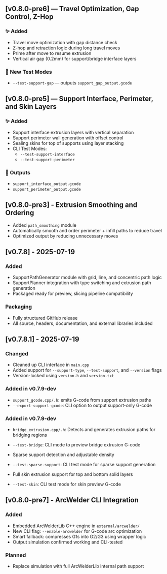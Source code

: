 
## [v0.8.0-pre6] — Travel Optimization, Gap Control, Z-Hop

### ✨ Added
- Travel move optimization with gap distance check
- Z-hop and retraction logic during long travel moves
- Prime after move to resume extrusion
- Vertical air gap (0.2mm) for support/bridge interface layers

### 🧪 New Test Modes
- `--test-support-gap` — outputs `support_gap_output.gcode`


## [v0.8.0-pre5] — Support Interface, Perimeter, and Skin Layers

### ✨ Added
- Support interface extrusion layers with vertical separation
- Support perimeter wall generation with offset control
- Sealing skins for top of supports using layer stacking
- CLI Test Modes:
  - `--test-support-interface`
  - `--test-support-perimeter`

### 🧪 Outputs
- `support_interface_output.gcode`
- `support_perimeter_output.gcode`

## [v0.8.0-pre3] - Extrusion Smoothing and Ordering
- Added `path_smoothing` module
- Automatically smooth and order perimeter + infill paths to reduce travel
- Optimized output by reducing unnecessary moves

## [v0.7.8] - 2025-07-19
### Added
- SupportPathGenerator module with grid, line, and concentric path logic
- SupportPlanner integration with type switching and extrusion path generation
- Packaged ready for preview, slicing pipeline compatibility

### Packaging
- Fully structured GitHub release
- All source, headers, documentation, and external libraries included

## [v0.7.8.1] - 2025-07-19
### Changed
- Cleaned up CLI interface in `main.cpp`
- Added support for `--support-type`, `--test-support`, and `--version` flags
- Version-locked using `version.h` and `version.txt`

### Added in v0.7.9-dev
- `support_gcode.cpp/.h`: emits G-code from support extrusion paths
- `--export-support-gcode`: CLI option to output support-only G-code

### Added in v0.7.9-dev
- `bridge_extrusion.cpp/.h`: Detects and generates extrusion paths for bridging regions

- `--test-bridge`: CLI mode to preview bridge extrusion G-code

- Sparse support detection and adjustable density
- `--test-sparse-support`: CLI test mode for sparse support generation

- Full skin extrusion support for top and bottom solid layers
- `--test-skin`: CLI test mode for skin preview G-code

## [v0.8.0-pre7] - ArcWelder CLI Integration

### Added
- Embedded ArcWelderLib C++ engine in `external/arcwelder/`
- New CLI flag: `--enable-arcwelder` for G-code arc optimization
- Smart fallback: compresses G1s into G2/G3 using wrapper logic
- Output simulation confirmed working and CLI-tested

### Planned
- Replace simulation with full ArcWelderLib internal path support
